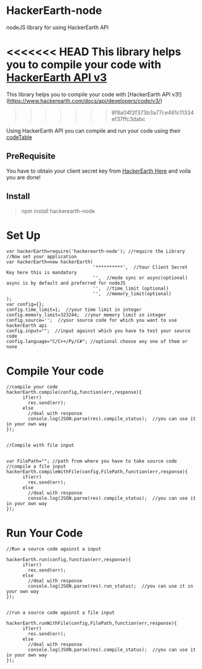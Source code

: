 # HackerEarth-node
nodeJS library for using HackerEarth API

<<<<<<< HEAD
This library helps you to compile your code with [HackerEarth API v3](https://www.hackerearth.com/docs/api/developers/code/legacy/)
=======
This library helps you to compile your code with [HackerEarth API v3!] (https://www.hackerearth.com/docs/api/developers/code/v3/)
>>>>>>> 8f8a04f2f373b3a77ce461c11334ef37ffc3dabc

Using HackerEarth API you can compile and run your code using their [codeTable](https://code.hackerEarth.com)

<h2>PreRequisite</h2>

You have to obtain your client secret key from [HackerEarth Here](http://www.hackerearth.com/api/register/) and voila you are done!

<h2>Install</h2>

>npm install hackerearth-node

<h1>Set Up</h1>

```
var hackerEarth=require('hackerearth-node'); //require the Library
//Now set your application 
var hackerEarth=new hackerEarth(
                                '**********',  //Your Client Secret Key here this is mandatory
                                '',  //mode sync or async(optional) async is by default and preferred for nodeJS
                                '',  //time_limit (optional)
                                '',  //memory_limit(optional)
);
var config={};
config.time_limit=1;  //your time limit in integer
config.memory_limit=323244;  //your memory limit in integer
config.source='';  //your source code for which you want to use hackerEarth api
config.input="";  //input against which you have to test your source code
config.language="C/C++/Py/C#"; //optional choose any one of them or none

```
<h1>Compile Your code</h1>

```
//compile your code 
hackerEarth.compile(config,function(err,response){
      if(err)
        res.send(err);
      else
        //deal with response
        console.log(JSON.parse(res).compile_status);  //you can use it in your own way
});


//Compile with file input 


var FilePath=""; //path from where you have to take source code
//compile a file input
hackerEarth.compileWithFile(config,FilePath,function(err,response){
      if(err)
        res.send(err);
      else
        //deal with response
        console.log(JSON.parse(res).compile_status);  //you can use it in your own way
});
```

<h1>Run Your Code</h1>

```
//Run a source code against a input

hackerEarth.run(config,function(err,response){
      if(err)
        res.send(err);
      else
        //deal with response
        console.log(JSON.parse(res).run_status);  //you can use it in your own way
});


//run a source code against a file input

hackerEarth.runWithFile(config,FilePath,function(err,response){
      if(err)
        res.send(err);
      else
        //deal with response
        console.log(JSON.parse(res).compile_status);  //you can use it in your own way
});
```
